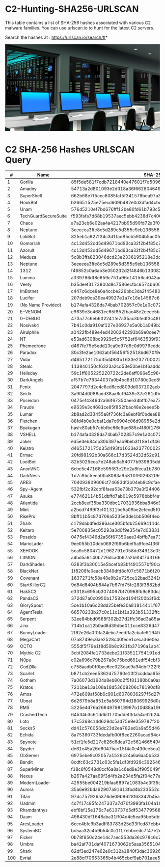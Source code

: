 # C2-Hunting-SHA256-URLSCAN

This table contains a list of SHA-256 hashes associated with various C2 malware families. You can use urlscan.io to hunt for the latest C2 servers.

Search the hashes at : https://urlscan.io/search/#*


![](https://github.com/malfav/C2-Hunting-SHA256-URLSCAN/blob/601970ff02a20d5cd7277cbda0e3da4045f27fe1/src/cnc.png)


# C2 SHA-256 Hashes URLSCAN Query

| #   | Name                   | SHA-256 Hash                                                                  |
|-----|------------------------|-------------------------------------------------------------------------------|
| 1   | Gorilla                | 85f5de581f7cdb7218440e47601f7d5096cbf1d54226986ded38ec744f1f8359            |
| 2   | Amadey                 | 54713a2d801093e2d318a36f662604649aeb8bd6f649bec00c53abf6813f2014            |
| 3   | SuperShell             | 662b68e7f5cec8085faf5f341578bea97a3bc6785f5e900a677da664fb4202de            |
| 4   | HookBot                | b26651525e75ecd609b482e0d3dfad4cbc6e86670e73d06a787be342b042e877            |
| 5   | Unam                   | 576d5210ef7bd676fff12be80fd61b793c5acdc618b4734f2da4cd638966e496            |
| 6   | TechGuardSecureSuite   | f593fafa7d68b19537aec5ebb4238d7c406d03005ed9e0c52ef8c4c39bcf3434            |
| 7   | Chaos                  | a7a23eb6e02aa4a4217bb95d90fd72a3f0eed104588e6d4edeb792288892e003            |
| 8   | Neptune                | 3eeeeea3ffe8c5d289e5d355e9eb13655810250df5d71507abeb133a06baa60e            |
| 9   | LokiBot                | 825eb1a627f34c3d1fad85cb5904b5ac0fded65f677c5a85fa992e42c450fd99            |
| 10  | Gomorrah               | 4c13d452dd5d49671bd93ca32f2b4f85c78e39b6ab0ad1f38d98ed267f8fd896            |
| 11  | Azorult                | 4c13d452dd5d49671bd93ca32f2b4f85c78e39b6ab0ad1f38d98ed267f8fd896            |
| 12  | Meduza                 | 5c8b3ffa823046dcd23e2336195218e3ddf2823c1fe2252c4e5fa618413f5b84            |
| 13  | Neptune                | 3eeeeea3ffe8c5d289e5d355e9eb13655810250df5d71507abeb133a06baa60e            |
| 14  | 1312                   | f46852c0a6ab3e050232d2f4846b133082243266a7b2285c05e03fdaeba8597a            |
| 15  | Lumma                  | a339786df8c859c751a96c14156cd043adb6b36ea16b3ff55c97db1e29931872            |
| 16  | Veety                  | b35deef3173800d8c7586ecfbc6574b600cba69bac0a63f26b76ea210d7eb10d            |
| 17  | ImBotnet               | c447c6dce8e6a4ccbe226bbc3da2f45480b8bfb511e81daf96712402f5163375            |
| 18  | Lucifer                | 207deb9ca39ea49927e1a7c16e14587c658516c72bd3ea9d85a17ad4b74c230d            |
| 19  | (No Name Provided)     | b174afa4328da74bab702857c9e1a0c072cf9e04ab2ba232ee997bdcaa264ee1            |
| 20  | E-VENOM                | e9639e3c4681ce85f852fbac48e2eeee5ba51296dbfec57c200d59b76237ab80            |
| 21  | 0-DEBUG                | 473a77c6eb632241fe7a35ac3bfedf3c489122cf8d03a0d760ebe187565a4d07            |
| 22  | Nosivak4               | 7b41c0da910af127e06927e5a0b1a049b222e12dd0799a3dc461603e4c28f36b            |
| 23  | Airulphile             | a0422fb489e4ed4200242293b69e0cee7f5dd6c1e46c6696e2721df80ba2e46c            |
| 24  | NT                     | e53ad6308bc9929c5c5752ef6463539f902982aa321dbb161378e06e05ca8589            |
| 25  | Phemedrone             | d467fe75e5edd13ca9c97d6c0d9976cddde38c150de48a467d1e7194ada050ce            |
| 26  | Paradox                | 80c3fe2ae1062abf56456f52518bd670f9ec3917b7f85e152b347ac6b6faf880            |
| 27  | Vidar                  | d465172175d35d493fb1633e237700022bd849fa123164790b168b8318acb090            |
| 28  | Stealc                 | 113840150cf6323a2cd53e50be1bf6addd487a2e291868fbc968664939f57a3d            |
| 29  | Hellsday               | 59c1ff805225220722c2de6aff066e5c964acd3ea680871c181da85e4f82a7ea            |
| 30  | DarkAngels             | af57b7d78344037a0b4bc8d10780c0ec89f28c13b1e939fc5341cfed5e1d92ba            |
| 31  | Fenix                  | 2047797d2c4c8ed6ccd809dd037102aeb63687b4d54b9c15605c07ee80dbbfdb            |
| 32  | Seidir                 | 3a904d0088add38aa6cf9439c37e261dfb39c08a1ca348d420dcf9021b758114            |
| 33  | Poseidon               | 0475ef4346d2a66f67350aee34bffb7ea73355faee11a18c061859e247a13baa            |
| 34  | Fraude                 | e9639e3c4681ce85f852fbac48e2eeee5ba51296dbfec57c200d59b76237ab80            |
| 35  | Lumar                  | 2b8ad2d33455a8f736fc3a8ebf8f0bdea8848ad4c0db48a2833bd0f9cd775932            |
| 36  | Fletchen               | 88fd4b0e0cbaf1da7c6904c06d98955e2dde6828de3da77ae62c6b8a8db98800            |
| 37  | Byakugan               | hash:80ab57cbbfbc66c6ac685c4f80f17661c6e0304c76b8a4a1f32275da173df761       |
| 38  | VSHELL                 | b174afa4328da74bab702857c9e1a0c072cf9e04ab2ba232ee997bdcaa264ee1            |
| 39  | Joker                  | ed5e3eb84cb30b397eab9beb3f18e1df46dc55cb47b90b456b60afbe8d6e82d8            |
| 40  | Keiatro                | d465172175d35d493fb1633e237700022bd849fa123164790b168b8318acb090            |
| 41  | Ermac                  | 20fd98192b30a668c17d3524d32d52c916451b0b61877de9598b01a0df2c86ce            |
| 42  | LootBot                | 82b5025eca7e248ab6a54077b939835ddb259853fcc94b258cd1a39abece9fd0            |
| 43  | AnonVNC                | 6cbc5c47168e595f83e29e2a6feea1b780c7ea3fb24fff01b68d4455b39e3dbc            |
| 44  | DarkNess               | 1d7c95c5eea00a8083a95810f902682f9e26e7fbb7876b022a403642d776d0c9            |
| 45  | ARES                   | 704093809606cf74683df3b04eb8c9cfae01294d58f7539da5d85f7cdcda94aa            |
| 46  | Spy-Agent              | 532fbf2c92cbf8faea53e73b379a3f24406e07721ff50ac4c6bbc9f7fcc3753d            |
| 47  | Asuka                  | e77462114b51dbffd7ab019c5978bbbf4af4eeda629727b5ac7d65dcd2b68d81            |
| 48  | Atlantida              | 2ccb8eef35ba330dbc17031936bba846d9ef2721b1fe45f1ca600e02bc0c904d            |
| 49  | Mint                   | a2bcd7499f3cf01311be5a09be2efecd5f0439c5a0416298b10495d83291cb1b            |
| 50  | RisePro                | 8bff11b5c87d706a5235e3de1bb506f4ece6c30b9a8173f5c5c1c9e8fd61f922            |
| 51  | Zhark                  | c179dabdfed396ace305bfdb25669411dc3741d57921cbe8b64db0541e18f8d8            |
| 52  | Keitaro                | 5e700835ec05293a3d0f9e354e7d038319d34521cd279e782198dff6d1dd58f2            |
| 53  | Poseido                | 0475ef4346d2a66f67350aee34bffb7ea73355faee11a18c061859e247a13baa            |
| 54  | MarioLader             | 9ee055b10dcb0692f96b6bef5a9fce4f36f5bdf1b42091b274b263b500ff08d6            |
| 55  | XEHOOK                 | 5ea9c580472d1962791c058dd34913e05d50b588ec0df86cccfd858cead32757            |
| 56  | L3MON                  | a4bd5a6140b726dca0b97a2b6f4f7d3166a5e0e98d33f065e689922f33e144f6            |
| 57  | DarkShades             | 6383f3b30015e5bcefb83bf491557bf90cd52d780b93fc04dbb4c0e753772e9b            |
| 58  | BlackNet               | 1f8208fe0eacb3849dfd8cf07c5871b6f20c6a9a5784bf8446e877e4e4c9dd20            |
| 59  | Covenant               | 1637271fc58a48e9b2e725ce12bad3241f55bfd30f43c2f61b702c6b2a9245d0            |
| 60  | StartKillerC2          | 9d84d8404b844a7b67fd75fc283f3882bd967df589f5b9808160897b0982a549            |
| 61  | Hak5C2                 | e3318c695cb3074067bf70968fb9c83dca2c54745530f3e62bcd6bd8fa7fbf64            |
| 62  | PandaC2                | 372d87a0c0950b17582ed194f200b3f6d295a295a97f23c84d4dfc8436b3d5b1            |
| 63  | GlorySpout             | 5ce1b10a6c28dd25befe30a81814411f6763d413546f145a12b3ab7733a84f98            |
| 64  | AgentTesla             | 66570233b27c0c11c1bf1a393b51332ffc0d274fd514afbecda91dabe1750d59            |
| 65  | Serpent                | 32ee84bbd0588f302b27d2ffc36ad3a85aedec565e027e82e083da3aba05108f            |
| 66  | Jinx                   | 714b1ca12b0ad8d39dbe011cce8326d470de6774e114aebe515cdea519949f5d            |
| 67  | BunnyLoader            | 2f92e26a0f0fa24ebc7eedffa2cbafe9194fb49ec84fbb75a3577c9660170654            |
| 68  | MegaCart               | 07a8749ec6ae2528c40fece1ceca36e0ea961be543a716260b69d9d9bad326c2            |
| 69  | OCTO                   | 555df5f79e1f8d50b8c921fb37196a1ab4735be0211325540b3b8e7ddd6384b3            |
| 70  | Mythic C2              | 3cbf2084fe1733debe21f33511754191ed8f46268d1a8a122a29cccfc7c969f2            |
| 71  | N0pe                   | c02a696c79b267a8c75bcd691edf54cbf3860cc596e5aea51b95ad4ca0be8c9d            |
| 72  | GodZilla               | c758aadb0f0bec6ee023eac9a94dbf722f81ef3198bd7c2a04280dcfd9099743            |
| 73  | Scarlet                | b871cb2eee5362d75760e13f2ccddaa658c883f83bc00ce806f614233861d5fb            |
| 74  | Gotham                 | 7a06073d1904a8eb80d2f5f81180b0a0aa8425ba381c2eac4c19d26d84ea0aa7            |
| 75  | Kratos                 | 7211be13a108a18d53608206c78190df814662dd2c36cb4efa945be79937284f            |
| 76  | Amos                   | 472e609af58b6c901d6078036297f5d27fddbd0a88df9f590241bf740c6a8291            |
| 77  | Uboat                  | 6d2679b8a851c5a560764d18069926d0acb1cff08d497cf3105a893b213924ee            |
| 78  | RMS                    | 5225e4d76a2694979819997b10d88a19687e01454a9b7630f12ca08e338fab7d            |
| 79  | CrashedTech            | 64534b3c61ddb0170bddef3da54c62b244c1abef13f1ce6a9ecb288510f167fa            |
| 80  | Loto                   | 17c5368c14d629dc5ad75e9e359787f20cf4bced4005edf18fb8100bd5a0f18d            |
| 81  | Socks5                 | dd41c576056dc23d2ea782ed1a9a55d46cc05d56581481d6808ddcda031f69d5            |
| 82  | Echida                 | 8a75360733fdedafb00f8ee2260acad84c42839f2058a719ea5de2233a50cfa4            |
| 83  | Spynote                | 51cf1fe5d217c826d6dca72e5614665494965f3cd69d84250d611309e674c718            |
| 84  | Spyder                 | de61e45a26d6047bac15f4a0e430ee5ea298aa24cbd4af534b12776368c2eaee            |
| 85  | ObServer               | 6975ebe8c02057a1526c24a6a6aa0b533bbde4f7c1650b26a95b0e223c738667            |
| 86  | Bandit                 | 8cdfc63c2731c63c5fa1df3fd926c392546efe353194b3875c74f1c8a18da2f7            |
| 87  | SuperMiner             | f18c6f0548d0ccf6a8a1c6ed9e3f905049fecdbce643997a578062cfb6805e8a            |
| 88  | Nexus                  | b267a427aa69f3d4fb2a234d5fa2f04c77a956564401d8b977990576a65f62df            |
| 89  | ModernLoader           | 42955be004219bfaa6897a1083b4c3f35dd96870516c7a030e63c36993b23559            |
| 90  | Aurora                 | 35a6e92bda62907a91613fbd4b233552c813fe6a9c7440988f2bde95e25683db            |
| 91  | Titan                  | 97dc757926a376de09b8628f63342b4ea7b0a652cc7523d35ee9d6f1a98bb0ee            |
| 92  | Uadmin                 | 4d7f17c85fc247337a7d70f3993fa104a10f019a5af5131d0a30a55287a0320f            |
| 93  | Rhamdanthys            | ebf6bf15e176c7e610737d5df534779568bce509872d869b780a73a351db74dc            |
| 94  | Daam                   | 496430df1648aba31ff04d4e5ea95be5dbf87fd41a87f91cc7155fd071efb6fb            |
| 95  | AresLoader             | 6ccc4bfc9b3adff83783d25d33ffed87cbb43fa0602fea57f5fd4e93eeacdfa9            |
| 96  | SystemBC               | bc5aa32c4b9b54c0c1f17ebbcedc7f47e2da62947b9fc27023c1ad8636a53eaa            |
| 97  | Ficker                 | 0b78f650c24e14c7aec553da36c978c6c26cbd9daf92024d008eb84cc2aa7645            |
| 98  | Umbra                  | ba42af701daf4071673062b5aaa3565104ea73f38a878faab14bb1b6226bbe49            |
| 99  | Shark                  | 62df3ed247e62e0c312a1840f3dac36926694f6980180d8ae1b4c4fb12f7f66b            |
| 100 | Evrial                 | 2e88cf70653365b4b465cbcf9ab701aee570af27c922a181c9918ae8a34d9e3c            |
